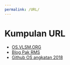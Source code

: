 ```yaml
---
permalink: /URL/
---
```


# Kumpulan URL

* [OS.VLSM.ORG](https://os.vlsm.org/)
* [Blog Pak RMS](https://rahmatm.samik-ibrahim.vlsm.org/)
* [Github OS angkatan 2018](https://github.com/UI-FASILKOM-OS/os201)
